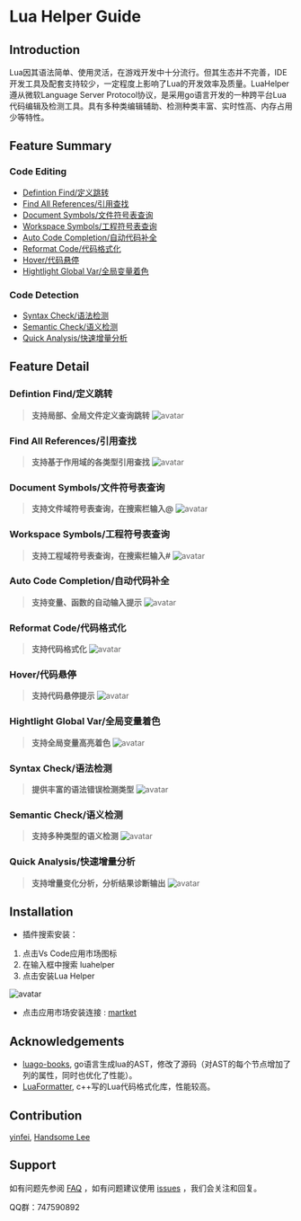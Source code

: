 # Lua Helper Guide

## Introduction

Lua因其语法简单、使用灵活，在游戏开发中十分流行。但其生态并不完善，IDE开发工具及配套支持较少，一定程度上影响了Lua的开发效率及质量。LuaHelper遵从微软Language Server Protocol协议，是采用go语言开发的一种跨平台Lua代码编辑及检测工具。具有多种类编辑辅助、检测种类丰富、实时性高、内存占用少等特性。

## Feature Summary

### Code Editing
* [Defintion Find/定义跳转](#DefintionFind)
* [Find All References/引用查找](#FindAllReferences)
* [Document Symbols/文件符号表查询](#DocumentSymbols)
* [Workspace Symbols/工程符号表查询](#WorkspaceSymbols)
* [Auto Code Completion/自动代码补全](#AutoCodeCompletion)
* [Reformat Code/代码格式化](#ReformatCode)
* [Hover/代码悬停](#Hover)
* [Hightlight Global Var/全局变量着色](#HightlightGlobalVar)

### Code Detection
* [Syntax Check/语法检测](#SyntaxCheck)
* [Semantic Check/语义检测](#SemanticCheck)
* [Quick Analysis/快速增量分析](#QuickAnalysis)


## Feature Detail
###  <span id="DefintionFind">Defintion Find/定义跳转</span>
> **支持局部、全局文件定义查询跳转**
![avatar](https://raw.githubusercontent.com/yinfei8/LuaHelper/master/images/GotoDefinition.gif)

###  <span id="FindAllReferences">Find All References/引用查找</span>
> **支持基于作用域的各类型引用查找**
![avatar](https://raw.githubusercontent.com/yinfei8/LuaHelper/master/images/FindReferences.gif)

###  <span id="DocumentSymbols">Document Symbols/文件符号表查询</span>
> **支持文件域符号表查询，在搜索栏输入@**
![avatar](https://raw.githubusercontent.com/yinfei8/LuaHelper/master/images/DocmentSymbol.gif)

###  <span id="WorkspaceSymbols">Workspace Symbols/工程符号表查询</span>
> **支持工程域符号表查询，在搜索栏输入#**
![avatar](https://raw.githubusercontent.com/yinfei8/LuaHelper/master/images/WorkspaceSymbol.gif)

###  <span id="AutoCodeCompletion">Auto Code Completion/自动代码补全</span>
> **支持变量、函数的自动输入提示**
![avatar](https://raw.githubusercontent.com/yinfei8/LuaHelper/master/images/CodeCompletion.gif)

###  <span id="ReformatCode">Reformat Code/代码格式化</span>
> **支持代码格式化**
![avatar](https://raw.githubusercontent.com/yinfei8/LuaHelper/master/images/Format.gif)

###  <span id="Hover">Hover/代码悬停</span>
> **支持代码悬停提示**
![avatar](https://raw.githubusercontent.com/yinfei8/LuaHelper/master/images/Hover.gif)

###  <span id="HightlightGlobalVar">Hightlight Global Var/全局变量着色</span>
> **支持全局变量高亮着色**
![avatar](https://raw.githubusercontent.com/yinfei8/LuaHelper/master/images/GlobalColor.gif)

###  <span id="SyntaxCheck">Syntax Check/语法检测</span>
> **提供丰富的语法错误检测类型**
![avatar](https://raw.githubusercontent.com/yinfei8/LuaHelper/master/images/SyntaxCheck.gif)

###  <span id="SemanticCheck">Semantic Check/语义检测</span>
> **支持多种类型的语义检测**
![avatar](https://raw.githubusercontent.com/yinfei8/LuaHelper/master/images/SemanticCheck.gif)

###  <span id="QuickAnalysis">Quick Analysis/快速增量分析</span>
> **支持增量变化分析，分析结果诊断输出**
![avatar](https://raw.githubusercontent.com/yinfei8/LuaHelper/master/images/RealTimeCheck.gif)


## Installation
* 插件搜索安装：
1. 点击Vs Code应用市场图标
2. 在输入框中搜索 luahelper
3. 点击安装Lua Helper

![avatar](https://raw.githubusercontent.com/yinfei8/LuaHelper/master/images/Install.gif)

* 点击应用市场安装连接 : [martket](https://marketplace.visualstudio.com/items?itemName=yinfei.luahelper&ssr=false#overview)

## Acknowledgements
* [luago-books](https://github.com/zxh0/luago-book), go语言生成lua的AST，修改了源码（对AST的每个节点增加了列的属性，同时也优化了性能）。
* [LuaFormatter](https://github.com/Koihik/LuaFormatter), c++写的Lua代码格式化库，性能较高。

## Contribution
 [yinfei](https://github.com/yinfei8), [Handsome Lee](https://github.com/badboylikeit)
 
## Support
如有问题先参阅 [FAQ](./docs/manual/FAQ.md) ，如有问题建议使用 [issues](https://github.com/yinfei8/LuaHelper/issues) ，我们会关注和回复。

QQ群：747590892